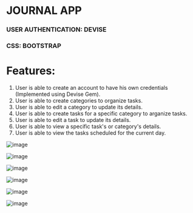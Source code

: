 # JOURNAL APP

### USER AUTHENTICATION: DEVISE
### CSS: BOOTSTRAP

# Features: 
1. User is able to create an account to have his own credentials (Implemented using Devise Gem).
2. User is able to create categories to organize tasks.
3. User is able to edit a category to update its details.
4. User is able to create tasks for a specific category to arganize tasks.
5. User is able to edit a task to update its details.
6. User is able to view a specific task's or category's details.
7. User is able to view the tasks scheduled for the current day.


![image](https://user-images.githubusercontent.com/81558435/132079102-c769960a-61af-4ed0-9806-f34682ec5177.png)

![image](https://user-images.githubusercontent.com/81558435/132079115-59a3f231-587a-47f0-9572-fd41f29daab0.png)

![image](https://user-images.githubusercontent.com/81558435/132079125-15db2620-2bba-47a2-9215-ac54773d3460.png)

![image](https://user-images.githubusercontent.com/81558435/132079145-07188040-f79d-4199-998d-e09566d3aba8.png)

![image](https://user-images.githubusercontent.com/81558435/132079151-cf06eb5c-8ed2-4f5c-9b13-bb9dbea1cc75.png)

![image](https://user-images.githubusercontent.com/81558435/132079279-46e8ac17-6dd2-4291-979f-96bdf75b7077.png)


